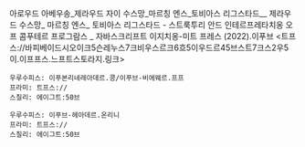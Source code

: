
아로우드 아베우송_제라우드 자이 수스망_마르칭 엔스_토비아스 리그스타드__ 제라우드 수스망_ 마르칭 엔스_ 토비아스 리그스타드 - 스트룩투리 안드 인테르프레타치옹 오프 콤푸테르 프로그람스 _ 자바스크리프트 이지치옹-미트 프레스 (2022).이푸브
<트프스://바피베이드시오이크5슨레누스7크비우스르크6흐5이우드르45브스트7크스2우5이.이프프스.느프트스토라지.링크>

```쿠스통-프라메스
우루수피스: 이푸본리네레아데르.콩/이푸브-비에웨르.프프
프라미: 트프스://
스칠리: 에이그트:50브
```

```쿠스통-프라메스
우루수피스: 이푸브-헤아데르.온리니
프라미: 트프스://
스칠리: 에이그트:50브
```

